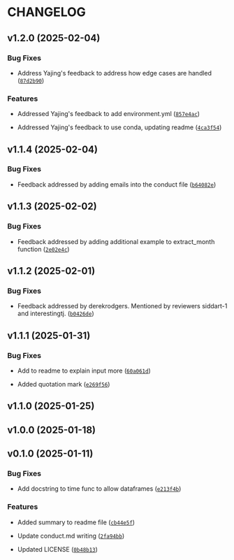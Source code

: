 # CHANGELOG


## v1.2.0 (2025-02-04)

### Bug Fixes

- Address Yajing's feedback to address how edge cases are handled
  ([`87d2b90`](https://github.com/UBC-MDS/DSCI524_Group28_date_extractor_mds/commit/87d2b906bcd1ecc4deb5012baffd034f4d6e8056))

### Features

- Addressed Yajing's feedback to add environment.yml
  ([`857e4ac`](https://github.com/UBC-MDS/DSCI524_Group28_date_extractor_mds/commit/857e4acb3cfda598555c6f429ab1dde37e2594f2))

- Addressed Yajing's feedback to use conda, updating readme
  ([`4ca3f54`](https://github.com/UBC-MDS/DSCI524_Group28_date_extractor_mds/commit/4ca3f54baf18fba2b4ecda049a2f091d90fcd8d6))


## v1.1.4 (2025-02-04)

### Bug Fixes

- Feedback addressed by adding emails into the conduct file
  ([`b64082e`](https://github.com/UBC-MDS/DSCI524_Group28_date_extractor_mds/commit/b64082e1eac9a0477c8db45735f6c1c19f5a5a05))


## v1.1.3 (2025-02-02)

### Bug Fixes

- Feedback addressed by adding additional example to extract_month function
  ([`2e02e4c`](https://github.com/UBC-MDS/DSCI524_Group28_date_extractor_mds/commit/2e02e4c5d4682004269c873fb5361b5715a541a1))


## v1.1.2 (2025-02-01)

### Bug Fixes

- Feedback addressed by derekrodgers. Mentioned by reviewers siddart-1 and interestingtj.
  ([`b0426de`](https://github.com/UBC-MDS/DSCI524_Group28_date_extractor_mds/commit/b0426de463ef4fc2cfc9bbd5827e7e8dc43e2edf))


## v1.1.1 (2025-01-31)

### Bug Fixes

- Add to readme to explain input more
  ([`60a061d`](https://github.com/UBC-MDS/DSCI524_Group28_date_extractor_mds/commit/60a061d5af7496bfe58d03c9629ea0cd7536548c))

- Added quotation mark
  ([`e269f56`](https://github.com/UBC-MDS/DSCI524_Group28_date_extractor_mds/commit/e269f56396506517a62ff71219ea69d9020d8ef2))


## v1.1.0 (2025-01-25)


## v1.0.0 (2025-01-18)


## v0.1.0 (2025-01-11)

### Bug Fixes

- Add docstring to time func to allow dataframes
  ([`e213f4b`](https://github.com/UBC-MDS/DSCI524_Group28_date_extractor_mds/commit/e213f4b6a3ea5f6409edff79d6c9c20c285f2de7))

### Features

- Added summary to readme file
  ([`cb44e5f`](https://github.com/UBC-MDS/DSCI524_Group28_date_extractor_mds/commit/cb44e5fafdd6d663844c5b849f22ea919fc429d9))

- Update conduct.md writing
  ([`2fa94bb`](https://github.com/UBC-MDS/DSCI524_Group28_date_extractor_mds/commit/2fa94bb622093cd4fff5800be1a4d95463f9fd1d))

- Updated LICENSE
  ([`0b48b13`](https://github.com/UBC-MDS/DSCI524_Group28_date_extractor_mds/commit/0b48b13de460dfc4ed3477b1461e65b54150de3f))
